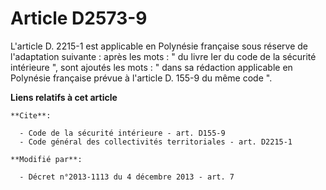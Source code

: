 # Article D2573-9

L'article D. 2215-1 est applicable en Polynésie française sous réserve de l'adaptation suivante : après les mots : " du livre
Ier du code de la sécurité intérieure ", sont ajoutés les mots : " dans sa rédaction applicable en Polynésie française prévue
à l'article D. 155-9 du même code ".

**Liens relatifs à cet article**

	**Cite**:

	  - Code de la sécurité intérieure - art. D155-9
	  - Code général des collectivités territoriales - art. D2215-1

	**Modifié par**:

	  - Décret n°2013-1113 du 4 décembre 2013 - art. 7
